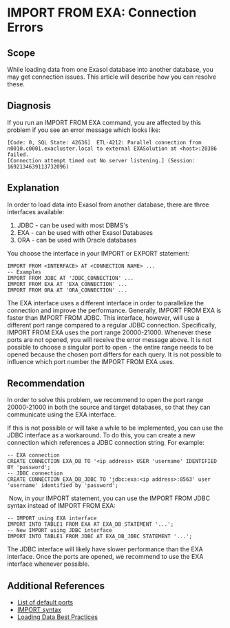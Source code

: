 # IMPORT FROM EXA: Connection Errors 
## Scope

While loading data from one Exasol database into another database, you may get connection issues. This article will describe how you can resolve these.

## Diagnosis

If you run an IMPORT FROM EXA command, you are affected by this problem if you see an error message which looks like: 


```markup
[Code: 0, SQL State: 42636]  ETL-4212: Parallel connection from n0010.c0001.exacluster.local to external EXASolution at <host>:20386 failed. 
[Connection attempt timed out No server listening.] (Session: 1692134639113732096)
```
## Explanation

In order to load data into Exasol from another database, there are three interfaces available:

1. JDBC - can be used with most DBMS's
2. EXA - can be used with other Exasol Databases
3. ORA - can be used with Oracle databases

You choose the interface in your IMPORT or EXPORT statement:


```markup
IMPORT FROM <INTERFACE> AT <CONNECTION NAME> ...  
-- Examples  
IMPORT FROM JDBC AT 'JDBC_CONNECTION' ... 
IMPORT FROM EXA AT 'EXA_CONNECTION' ... 
IMPORT FROM ORA AT 'ORA_CONNECTION' ...
```
The EXA interface uses a different interface in order to parallelize the connection and improve the performance. Generally, IMPORT FROM EXA is faster than IMPORT FROM JDBC. This interface, however, will use a different port range compared to a regular JDBC connection. Specifically, IMPORT FROM EXA uses the port range 20000-21000. Whenever these ports are not opened, you will receive the error message above. It is not possible to choose a singular port to open - the entire range needs to be opened because the chosen port differs for each query. It is not possible to influence which port number the IMPORT FROM EXA uses. 

## Recommendation

In order to solve this problem, we recommend to open the port range 20000-21000 in both the source and target databases, so that they can communicate using the EXA interface.

If this is not possible or will take a while to be implemented, you can use the JDBC interface as a workaround. To do this, you can create a new connection which references a JDBC connection string. For example:


```markup
-- EXA connection 
CREATE CONNECTION EXA_DB TO '<ip address> USER 'username' IDENTIFIED BY 'password';  
-- JDBC connection 
CREATE CONNECTION EXA_DB_JDBC TO 'jdbc:exa:<ip address>:8563' user 'username' identified by 'password';
```
 Now, in your IMPORT statement, you can use the IMPORT FROM JDBC syntax instead of IMPORT FROM EXA:


```markup
-- IMPORT using EXA interface 
IMPORT INTO TABLE1 FROM EXA AT EXA_DB STATEMENT '...';  
-- New IMPORT using JDBC interface 
IMPORT INTO TABLE1 FROM JDBC AT EXA_DB_JDBC STATEMENT '...';
```
 The JDBC interface will likely have slower performance than the EXA interface. Once the ports are opened, we recommend to use the EXA interface whenever possible.

## Additional References

* [List of default ports](https://docs.exasol.com/administration/on-premise/installation/prepareenvironment/cluster_network_access.htm#DefaultPorts)
* [IMPORT syntax](https://docs.exasol.com/sql/import.htm)
* [Loading Data Best Practices](https://docs.exasol.com/loading_data/best_practice.htm)
